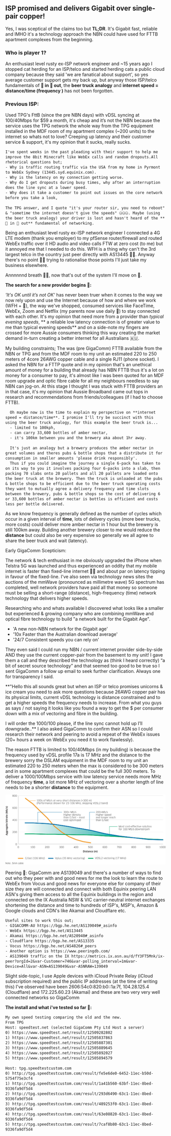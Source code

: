## ISP promised and delivers Gigabit over single-pair copper!

Yes, I was sceptical of the claims too but **TL;DR**. It's Gigabit fast, reliable and IMHO it's a technology approach the NBN could have used for FTTB apartment complexes from the beginning.

### Who is player 1?

An enthusiast level rusty ex-ISP network engineer and ~15 years ago I stopped cat herding for an ISP/telco and started herding cats a public cloud company because they said 'we are fanatical about support', so yes average customer support gets my back up, but anyway those ISP/telco fundamentals of **💩 in 💩 out**, the **beer truck analogy** and **internet speed = distance/time (frequency )** has not been forgotten.

### Previous ISP:

  Used TPG's FttB (since the pre NBN days) with vDSL syncing at 100/40Mbps for $59 a month, it's cheap and it’s not the NBN because the service uses the TPG network the whole way from the TPG equipment installed in the MDF room of my apartment complex (~200 units) to the internet so whats not to love? Creeping up latency and their customer service & support, it's my opinion that it sucks, really sucks.

```
I've spent weeks in the past pleading with their support to help me improve the 8bit Minecraft like WebEx calls and random dropouts.All rhetorical questions but;
- Why is traffic routing traffic via the USA from my home in Pyrmont to WebEx Sydney (13445.syd.equinix.com).
- Why is the latency on my connection getting worse.
- Why do I get dropouts during busy times, why after an interruption does the line sync at a lower speed.
- Why does it take a customer to point out issues on the core network before you take a look,

The TPG answer, and I quote "it's your router sir, you need to reboot" & "sometime the internet doesn't give the speeds" 🤐🤐🤐. Maybe (using the beer truck analogy) your driver is lost and hasn't heard of the **💩 in 💩 out** fundamental of networking.
```

  Being an enthusiast level rusty ex-ISP network engineer I connected a 4G LTE modem (thank you employer) to my pfSense router/firewall and routed WebEx traffic over it HD audio and video calls FTW at zero cost (to me) but it annoyed me that I needed to do this. WFH is a thing why can't the 3rd largest telco in the country just peer directly with AS13445 🤷‍♂️. Anyway there's no point 🙅‍♂️ trying to rationalise those points I'll just take my business elsewhere.

  Annnnnnd breath 🧘🏼, now that's out of the system I'll move on 🤣.

**The search for a new provider begins 🚀:**

  *'It's OK until it’s not OK'* has never been truer when it comes to the way we now rely upon and use the Internet because of how and where we work (WFH + 🦠), the way we've shopped, consumed services like FaceTime, WebEx, Zoom and Netflix (my parents now use daily 🤯) to stay connected with each other. It's my opinion that  need more from a provider than *typical evening speeds*, ** a reliable low latency connection is of greater value to me than typical evening speeds** and on a side-note my fingers are crossed for more Aussie consumers thinking this way creating the market demand in-turn creating a better internet for all Australians 🇦🇺.

  My building constraints; The was (pre GigaComm) FTTB available from the NBN or TPG and from the MDF room to my unit an estimated 220 to 250 meters of 4core 26AWG copper cable and a single RJ11 (phone socket). I asked the  NBN for a FTTP quote and in my opinion that's an unethical amount of money for a building that already has NBN FTTB thus it's a lot on money for a consumer to pay, it's almost like I was been quoted for an MDF room upgrade and optic fibre cable for all my neighbours needless to say NBN can jog-on. At this stage I thought I was stuck with FTTB providers an in that case, it's my opinion that Aussie Broadband came out tops in research and recommendations from friends/colleagues (if I had to choose FTTB).

      Oh maybe now is the time to explain my perspective on **internet speed = distance/time**. I promise I'll try be succinct with this using the beer truck analogy, for this example the beer truck is...
      - limited to 100kph,
      - can carry 33,600 bottles of amber nectar,
      - it's 100km between you and the brewery aka about 1hr away.
    
      It's just an analogy but a brewery produces the amber nectar in great volumes and theres pubs & bottle shops that a distribute it for consumption in smaller amounts 'please drink responsibly'.
      Thus if you could imagine the journey a single 6-pack has taken to on its way to you it involves packing four 6-packs into a slab, then packing 70 slabs onto 20 pallets and all 20 pallets are loaded onto the beer truck at the brewery. Then the truck is unloaded at the pubs & bottle shops to be efficient due to the beer truck operating costs they want to mutually agree a delivery frequency and time slots between the brewery, pubs & bottle shops so the cost of delivering 6 or 33,600 bottles of amber nectar is bottles is efficient and costs less per bottle delivered.

  As we know frequency is generally defined as the number of cycles which occur in a given interval of **time**, lots of delivery cycles (more beer trucks, more costs) could deliver more amber nectar in 1 hour but the brewery is still 100km away. Building another brewery closer to me would reduce the **distance** but could also be very expensive so generally we all agree to share the beer truck and wait (latency).  


Early GigaComm Scepticism:

The network & tech enthusiast in me obviously upgraded the iPhone when Telstra 5G was launched and thus experienced an oddity that my mobile internet is faster than fixed-line internet 🤷‍♂️ and about par on latency tipping in favour of the fixed-line. I've also seen via technology news sites the auctions of the mmWave (pronounced as millimetre wave) 5G spectrum has completed, well network providers have paid all that money so someone must be selling a short-range (distance), high-frequency (time) network technology that delivers higher speeds.

Researching who and whats available I discovered what looks like a smaller but experienced & growing company who are combining mmWave and optical fibre technology to build "a network built for the Gigabit Age".  

- 'A new non-NBN network for the Gigabit age'
- '10x Faster than the Australian download average'
- '24/7 Consistent speeds you can rely on'

They even said I could run my NBN / current internet provider side-by-side AND they use the current copper-pair from the basement to my unit! I gave them a call and they described the technology as (think I heard correctly) “a bit of secret source technology” and that seemed too good to be true so I sent GigaComm a follow up email to seek further clarification. Always one for transparency I said.

  **"Hello this all sounds great but when an ISP or telco promises unicorns & ice cream you need to ask more questions because 26AWG copper pair has its physical limits, current vDSL technology is distance constrained and to get a higher speeds the frequency needs to increase. From what you guys as says / not saying it looks like you found a way to get the $ per consumer down with a mix of vectoring and fibre in the building.

  I will order the 1000/100 please, if the line sync cannot hold up I’ll downgrade..** I also asked GigaComm to confirm their ASN so I could research their network and peering to avoid a repeat of the WebEx issues (20+ hours a week on WebEx you need it to work flawlessly).

The reason FTTB is limited to 100/40Mbps (in my building) is because the frequency used by vDSL profile 17a is 17 MHz and the distance to the brewery sorry the DSLAM equipment in the MDF room to my unit an estimated 220 to 250 meters when the max is considered to be 300 meters and in some apartment complexes that could be the full 300 meters. To deliver a 1000/100Mbps service with low latency service needs more MHz of frequency **time**, a lot more MHz of vectoring over a shorter length of line needs to be a shorter **distance** to the equipment.

![vectoring](vectoring.jpeg)

Peering 🤝:
GigaComm are AS139049 and there's a number of ways to find out who they peer with and good news for me the look to learn the route to WebEx from Vocus and good news for everyone else for company of their size they are will connected and connect with both Equinix peering LAN ASN's giving them access to all the Equinix buildings in the region and connected on the IX Australia NSW & VIC carrier-neutral internet exchanges shortening the distance and time to hundreds of ISP's, MSP's, Amazon & Google clouds and CDN's like Akamai and Cloudflare etc.  

    Useful sites to work this out;
    - GIGACOMM-AU https://bgp.he.net/AS139049#_asinfo  
    - WebEx https://bgp.he.net/AS13445
    - Akamai https://bgp.he.net/AS20940#_asinfo
    - Cloudflare https://bgp.he.net/AS13335
    - Vocus https://bgp.he.net/AS4826#_peers
    - Another option is https://www.peeringdb.com/
    - AS139049 traffic on the IX https://metrics.ix.asn.au/d/fY3FT5Mnk/ix-peer?orgId=2&var-Customer=746&var-polling_interval=1m&var-Device=All&var-ASN=AS139049&var-ASNRAW=139049

Slight side-topic, I use Apple devices with iCloud Private Relay (iCloud subscription required) and the public IP addresses (at the time of writing this) I've observed have been 2606:54c0:820:b0::1a:7f, 104.28.125.4 (Cloudflare) and 172.225.60.23 (Akamai) and these are two very very well connected networks so  GigaComm  

**The install and what i've tested so far 🔎:**

    My own speed testing comparing the old and the new.
    From TPG
    Host: speedtest.net (selected GigaComm Pty Ltd Host a server)
    0) https://www.speedtest.net/result/12509282802
    1) https://www.speedtest.net/result/12505837863
    2) https://www.speedtest.net/result/12505887301
    3) https://www.speedtest.net/result/12505889645
    4) https://www.speedtest.net/result/12505892027
    5) https://www.speedtest.net/result/12505894579
    
    Host: tpg.speedtestcustom.com
    0) http://tpg.speedtestcustom.com/result/fe5e6de0-6452-11ec-b50d-5754f75e3cf4
    1) http://tpg.speedtestcustom.com/result/1a41b560-63bf-11ec-8bed-9336fa9df5d4
    2) http://tpg.speedtestcustom.com/result/293d6490-63c1-11ec-8bed-9336fa9df5d4
    3) http://tpg.speedtestcustom.com/result/489253f0-63c1-11ec-8bed-9336fa9df5d4
    4) http://tpg.speedtestcustom.com/result/63e08820-63c1-11ec-8bed-9336fa9df5d4
    5) http://tpg.speedtestcustom.com/result/7caf8b80-63c1-11ec-8bed-9336fa9df5d4

